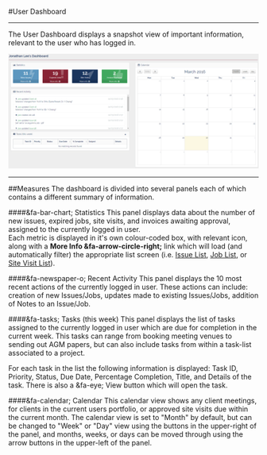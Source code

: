 #User Dashboard
___
The User Dashboard displays a snapshot view of important information, relevant to the user who has logged in.  

![User Dashboard](../img/user-dashboard.png)
___

##Measures
The dashboard is divided into several panels each of which contains a different summary of information.  

####&fa-bar-chart; Statistics
This panel displays data about the number of new issues, expired jobs, site visits, and invoices awaiting approval, assigned to the currently logged in user.  
Each metric is displayed in it's own colour-coded box, with relevant icon, along with a **More Info &fa-arrow-circle-right;** link which will load (and automatically filter) the appropriate list screen (i.e. [Issue List](../Maintenance/Issue#issue-list), [Job List](../Maintenance/Job#jobs-list), or [Site Visit List](../Maintenance/SiteVisit)).  

####&fa-newspaper-o; Recent Activity
This panel displays the 10 most recent actions of the currently logged in user. These actions can include: creation of new Issues/Jobs, updates made to existing Issues/Jobs, addition of Notes to an Issue/Job.

####&fa-tasks; Tasks (this week)
This panel displays the list of tasks assigned to the currently logged in user which are due for completion in the current week. This tasks can range from booking meeting venues to sending out AGM papers, but can also include tasks from within a task-list associated to a project.  

For each task in the list the following information is displayed: Task ID, Priority, Status, Due Date, Percentage Completion, Title, and Details of the task. There is also a <span class="btn btn-xs btn-primary">&fa-eye; View</span> button which will open the task.

####&fa-calendar; Calendar
This calendar view shows any client meetings, for clients in the current users portfolio, or approved site visits due within the current month. The calendar view is set to "Month" by default, but can be changed to "Week" or "Day" view using the buttons in the upper-right of the panel, and months, weeks, or days can be moved through using the arrow buttons in the upper-left of the panel.

